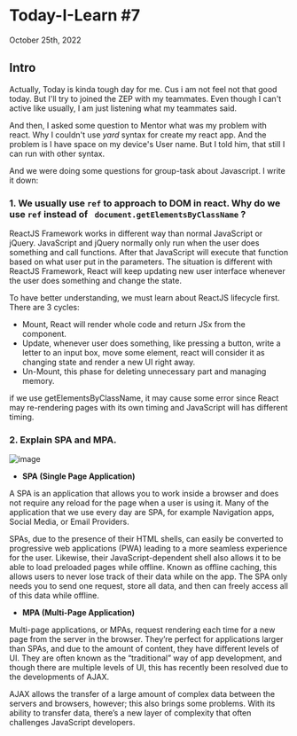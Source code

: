 # Today-I-Learn #7

October 25th, 2022

## Intro

Actually, Today is kinda tough day for me. Cus i am not feel not that good today.
But I'll try to joined the ZEP with my teammates. Even though I can't active like usually,
I am just listening what my teammates said.

And then, I asked some question to Mentor what was my problem with react. 
Why I couldn't use *yard* syntax for create my react app.
And the problem is I have space on my device's User name.
But I told him, that still I can run with other syntax.

And we were doing some questions for group-task about Javascript. I write it down:




### 1. We usually use ``` ref ``` to approach to DOM in react. Why do we use ``` ref ``` instead of ``` document.getElementsByClassName``` ?

ReactJS Framework works in different way than normal JavaScript or jQuery. JavaScript and jQuery normally only run when the user does something and call functions. After that JavaScript will execute that function based on what user put in the parameters. The situation is different with ReactJS Framework, React will keep updating new user interface whenever the user does something and change the state.

To have better understanding, we must learn about ReactJS lifecycle first. There are 3 cycles:

- Mount, React will render whole code and return JSx from the component.
- Update, whenever user does something, like pressing a button, write a letter to an input box, move some element, react will consider it as changing state and render a new UI right away.
- Un-Mount, this phase for deleting unnecessary part and managing memory.

if we use getElementsByClassName, it may cause some error since React may re-rendering pages with its own timing and JavaScript will has different timing.




### 2. Explain SPA and MPA.
![image](https://user-images.githubusercontent.com/62550785/197924695-28960aad-beaf-455a-a462-37361a29dbb1.png)

- **SPA (Single Page Application)**

A SPA is an application that allows you to work inside a browser and does not require any reload for the page when a user is using it. Many of the application that we use every day are SPA, for example Navigation apps, Social Media, or Email Providers.

SPAs, due to the presence of their HTML shells, can easily be converted to progressive web applications (PWA) leading to a more seamless experience for the user. Likewise, their JavaScript-dependent shell also allows it to be able to load preloaded pages while offline. Known as offline caching, this allows users to never lose track of their data while on the app. The SPA only needs you to send one request, store all data, and then can freely access all of this data while offline.

- **MPA (Multi-Page Application)**

Multi-page applications, or MPAs, request rendering each time for a new page from the server in the browser. They’re perfect for applications larger than SPAs, and due to the amount of content, they have different levels of UI. They are often known as the “traditional” way of app development, and though there are multiple levels of UI, this has recently been resolved due to the developments of AJAX.

AJAX allows the transfer of a large amount of complex data between the servers and browsers, however; this also brings some problems. With its ability to transfer data, there’s a new layer of complexity that often challenges JavaScript developers.
